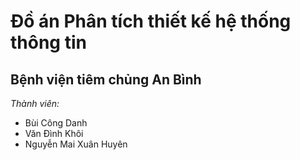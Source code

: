 # Đồ án Phân tích thiết kế hệ thống thông tin
## Bệnh viện tiêm chủng An Bình

*Thành viên:*
- Bùi Công Danh
- Văn Đình Khôi
- Nguyễn Mai Xuân Huyên
